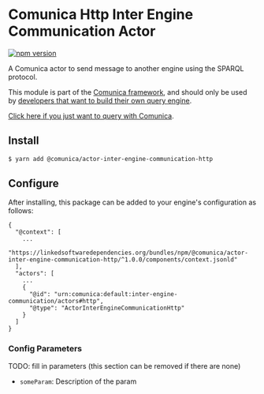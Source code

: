 # Comunica Http Inter Engine Communication Actor

[![npm version](https://badge.fury.io/js/%40comunica%2Factor-inter-engine-communication-http.svg)](https://www.npmjs.com/package/@comunica/actor-inter-engine-communication-http)

A Comunica actor to send message to another engine using the SPARQL protocol.

This module is part of the [Comunica framework](https://github.com/comunica/comunica),
and should only be used by [developers that want to build their own query engine](https://comunica.dev/docs/modify/).

[Click here if you just want to query with Comunica](https://comunica.dev/docs/query/).

## Install

```bash
$ yarn add @comunica/actor-inter-engine-communication-http
```

## Configure

After installing, this package can be added to your engine's configuration as follows:
```text
{
  "@context": [
    ...
    "https://linkedsoftwaredependencies.org/bundles/npm/@comunica/actor-inter-engine-communication-http/^1.0.0/components/context.jsonld"  
  ],
  "actors": [
    ...
    {
      "@id": "urn:comunica:default:inter-engine-communication/actors#http",
      "@type": "ActorInterEngineCommunicationHttp"
    }
  ]
}
```

### Config Parameters

TODO: fill in parameters (this section can be removed if there are none)

* `someParam`: Description of the param
